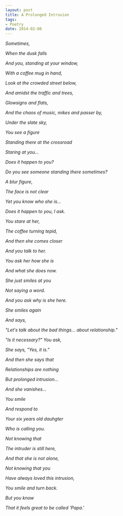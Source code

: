 ```yaml
---
layout: post
title: A Prolonged Intrusion
tags:
- Poetry
date: 2014-02-08
---
```

*Sometimes,*

*When the dusk falls*

*And you, standing at your window,*

*With a coffee mug in hand,*

*Look at the crowded street below,*

*And amidst the traffic and trees,*

*Glowsigns and flats,*

*And the chaos of music, mikes and passer by,*

*Under the slate sky,*

*You see a figure*

*Standing there at the crossroad*

*Staring at you...*

*Does it happen to you?*

*Do you see someone standing there sometimes?*

*A blur figure,*

*The face is not clear*

*Yet you know who she is...*

*Does it happen to you, I ask.*


*You stare at her,*

*The coffee turning tepid,*

*And then she comes closer*

*And you talk to her.*

*You ask her how she is*

*And what she does now.*

*She just smiles at you*

*Not saying a word.*

*And you ask why is she here.*

*She smiles again*

*And says,*

*"Let's talk about the bad things... about relationship."*

*"Is it necessary?" You ask,*

*She says, "Yes, it is."*

*And then she says that*

*Relationships are nothing*

*But prolonged intrusion...*

*And she vanishes...*

*You smile*

*And respond to*

*Your six years old dauhgter*

*Who is calling you.*

*Not knowing that*

*The intruder is still here,*

*And that she is not alone,*

*Not knowing that you*

*Have always loved this intrusion,*

*You smile and turn back.*

*But you know*

*That it feels great to be called 'Papa.'*
